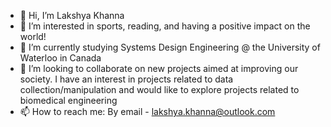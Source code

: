 - 👋 Hi, I’m Lakshya Khanna
- 👀 I’m interested in sports, reading, and having a positive impact on the world!
- 🌱 I’m currently studying Systems Design Engineering @ the University of Waterloo in Canada
- 💞️ I’m looking to collaborate on new projects aimed at improving our society. I have an interest in projects related to data collection/manipulation and would like to explore         projects related to biomedical engineering
- 📫 How to reach me: By email - lakshya.khanna@outlook.com
